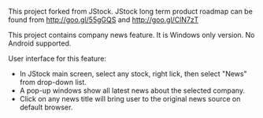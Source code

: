 This project forked from JStock. JStock long term product roadmap can be found from http://goo.gl/55gGQS and http://goo.gl/ClN7zT

This project contains company news feature. It is Windows only version. No Android supported.

User interface for this feature: 
- In JStock main screen, select any stock, right lick, then select "News" from drop-down list.
- A pop-up windows show all latest news about the selected company. 
- Click on any news title will bring user to the original news source on default browser.